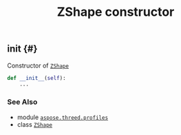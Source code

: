 ﻿---
title: ZShape constructor
second_title: Aspose.3D for Python via .NET API References
description: 
type: docs
weight: 10
url: /aspose.threed.profiles/zshape/__init__/
is_root: false
---

## __init__ {#}

Constructor of [`ZShape`](/3d/python-net/aspose.threed.profiles/zshape)



```python
def __init__(self):
    ...
```





### See Also
* module [`aspose.threed.profiles`](../../)
* class [`ZShape`](/3d/python-net/aspose.threed.profiles/zshape)
